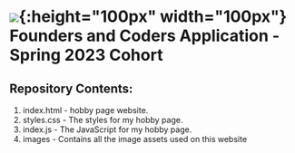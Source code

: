# ![](https://learn.foundersandcoders.com/assets/images/logo.svg){:height="100px" width="100px"} Founders and Coders Application - Spring 2023 Cohort

## Repository Contents:

1. index.html - hobby page website.
2. styles.css - The styles for my hobby page.
3. index.js - The JavaScript for my hobby page.
4. images - Contains all the image assets used on this website